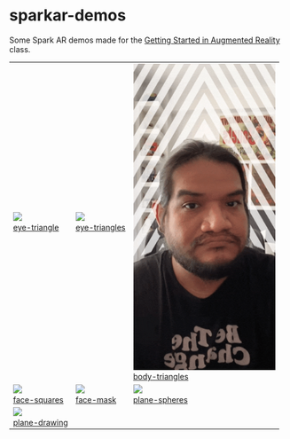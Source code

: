 # sparkar-demos

Some Spark AR demos made for the [Getting Started in Augmented Reality](https://sfpc.io/cocoon/programs/#augmented-reality) class.

<table cellpadding="0" cellspacing="20" border="0">
  <tr>
    <td>
      <a href="./eye-triangle">
        <img src="./eye-triangle/demo.gif" width="256" /><br />
        eye-triangle
      </a>
    </td>
    <td>
      <a href="./eye-triangles">
        <img src="./eye-triangles/demo.gif" width="256" /><br />
        eye-triangles
      </a>
    </td>
    <td>
      <a href="./body-triangles">
        <img src="./body-triangles/demo.gif" width="256" /><br />
        body-triangles
      </a>
    </td>
  </tr>
  <tr>
    <td>
      <a href="./face-squares">
        <img src="./face-squares/demo.gif" width="256" /><br />
        face-squares
      </a>
    </td>
    <td>
      <a href="./face-mask">
        <img src="./face-mask/demo.gif" width="256" /><br />
        face-mask
      </a>
    </td>
    <td>
      <a href="./plane-spheres">
        <img src="./plane-spheres/demo.gif" width="256" /><br />
        plane-spheres
      </a>
    </td>
  </tr>
  <tr>
    <td>
      <a href="./plane-drawing">
        <img src="./plane-drawing/demo.gif" width="256" /><br />
        plane-drawing
      </a>
    </td>
    <td>&nbsp;</td>
    <td>&nbsp;</td>
  </tr>
</table>

